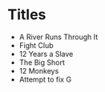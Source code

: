 # Titles

- A River Runs Through It
- Fight Club
- 12 Years a Slave
- The Big Short
- 12 Monkeys
- Attempt to fix G
